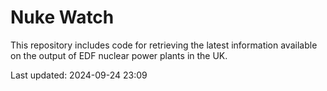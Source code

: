 # Nuke Watch

This repository includes code for retrieving the latest information available on the output of EDF nuclear power plants in the UK.

Last updated: 2024-09-24 23:09